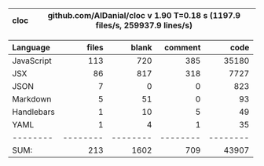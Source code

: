 cloc|github.com/AlDanial/cloc v 1.90  T=0.18 s (1197.9 files/s, 259937.9 lines/s)
--- | ---

Language|files|blank|comment|code
:-------|-------:|-------:|-------:|-------:
JavaScript|113|720|385|35180
JSX|86|817|318|7727
JSON|7|0|0|823
Markdown|5|51|0|93
Handlebars|1|10|5|49
YAML|1|4|1|35
--------|--------|--------|--------|--------
SUM:|213|1602|709|43907
